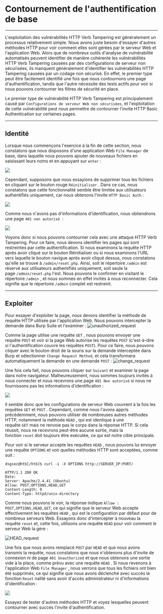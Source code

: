 Contournement de l'authentification de base
==============================

* * * * *

L'exploitation des vulnérabilités HTTP Verb Tampering est généralement un processus relativement simple. Nous avons juste besoin d'essayer d'autres méthodes HTTP pour voir comment elles sont gérées par le serveur Web et l'application Web. Alors que de nombreux outils d'analyse de vulnérabilité automatisés peuvent identifier de manière cohérente les vulnérabilités HTTP Verb Tampering causées par des configurations de serveur non sécurisées, ils manquent généralement d'identifier les vulnérabilités HTTP Tampering causées par un codage non sécurisé. En effet, le premier type peut être facilement identifié une fois que nous contournons une page d'authentification, tandis que l'autre nécessite des tests actifs pour voir si nous pouvons contourner les filtres de sécurité en place.

Le premier type de vulnérabilité HTTP Verb Tampering est principalement causé par `Configurations de serveur Web non sécurisées`, et l'exploitation de cette vulnérabilité peut nous permettre de contourner l'invite HTTP Basic Authentication sur certaines pages.

* * * * *

Identité
--------

Lorsque nous commençons l'exercice à la fin de cette section, nous constatons que nous disposons d'une application Web `File Manager` de base, dans laquelle nous pouvons ajouter de nouveaux fichiers en saisissant leurs noms et en appuyant sur `enter` :

![](https://academy.hackthebox.com/storage/modules/134/web_attacks_verb_tampering_add.jpg)

Cependant, supposons que nous essayions de supprimer tous les fichiers en cliquant sur le bouton rouge `Réinitialiser` . Dans ce cas, nous constatons que cette fonctionnalité semble être limitée aux utilisateurs authentifiés uniquement, car nous obtenons l'invite `HTTP Basic Auth` :

![](https://academy.hackthebox.com/storage/modules/134/web_attacks_verb_tampering_reset.jpg)

Comme nous n'avons pas d'informations d'identification, nous obtiendrons une page `401 non autorisé`  :

![](https://academy.hackthebox.com/storage/modules/134/web_attacks_verb_tampering_unauthorized.jpg)

Voyons donc si nous pouvons contourner cela avec une attaque HTTP Verb Tampering. Pour ce faire, nous devons identifier les pages qui sont restreintes par cette authentification. Si nous examinons la requête HTTP après avoir cliqué sur le bouton Réinitialiser ou si nous examinons l'URL vers laquelle le bouton navigue après avoir cliqué dessus, nous constatons qu'elle se trouve à `/admin/reset.php`. Ainsi, soit le répertoire `/admin` est réservé aux utilisateurs authentifiés uniquement, soit seule la page `/admin/reset.php` l'est. Nous pouvons le confirmer en visitant le répertoire `/admin` , et nous sommes en effet invités à nous reconnecter. Cela signifie que le répertoire `/admin` complet est restreint.

* * * * *

Exploiter
-------

Pour essayer d'exploiter la page, nous devons identifier la méthode de requête HTTP utilisée par l'application Web. Nous pouvons intercepter la demande dans Burp Suite et l'examiner : ![unauthorized_request](https://academy.hackthebox.com/storage/modules/134/web_attacks_verb_tampering_unauthorized_request.jpg)

Comme la page utilise une requête `GET` , nous pouvons envoyer une requête `POST` et voir si la page Web autorise les requêtes `POST` (c'est-à-dire si l'authentification couvre les requêtes `POST`). Pour ce faire, nous pouvons cliquer avec le bouton droit de la souris sur la demande interceptée dans Burp et sélectionner `Change Request Method`, et cela transformera automatiquement la demande en une demande `POST` : ![change_request](https://academy.hackthebox.com/storage/modules/134/web_attacks_verb_tampering_change_request.jpg)

Une fois cela fait, nous pouvons cliquer sur `Suivant` et examiner la page dans notre navigateur. Malheureusement, nous sommes toujours invités à nous connecter et nous recevrons une page `401 Non autorisé` si nous ne fournissons pas les informations d'identification :

![](https://academy.hackthebox.com/storage/modules/134/web_attacks_verb_tampering_reset.jpg)

Il semble donc que les configurations de serveur Web couvrent à la fois les requêtes `GET` et `POST` . Cependant, comme nous l'avons appris précédemment, nous pouvons utiliser de nombreuses autres méthodes HTTP, notamment la méthode `HEAD` , qui est identique à une requête `GET` mais ne renvoie pas le corps dans la réponse HTTP. Si cela réussit, nous ne recevrons peut-être aucune sortie, mais la fonction `reset` doit toujours être exécutée, ce qui est notre cible principale.

Pour voir si le serveur accepte les requêtes `HEAD` , nous pouvons lui envoyer une requête `OPTIONS` et voir quelles méthodes HTTP sont acceptées, comme suit :

```
dsgsec@htb[/htb]$ curl -i -X OPTIONS http://SERVER_IP:PORT/

HTTP/1.1 200 OK
Date:
Server: Apache/2.4.41 (Ubuntu)
Allow: POST,OPTIONS,HEAD,GET
Content-Length: 0
Content-Type: httpd/unix-directory

```

Comme nous pouvons le voir, la réponse indique `Allow : POST,OPTIONS,HEAD,GET`, ce qui signifie que le serveur Web accepte effectivement les requêtes `HEAD` , qui est la configuration par défaut pour de nombreux serveurs Web. Essayons donc d'intercepter à nouveau la requête `reset` et, cette fois, utilisons une requête `HEAD` pour voir comment le serveur Web la gère :

![HEAD_request](https://academy.hackthebox.com/storage/modules/134/web_attacks_verb_tampering_HEAD_request.jpg)

Une fois que nous avons remplacé `POST` par `HEAD` et que nous avons transmis la requête, nous constatons que nous n'obtenons plus d'invite de connexion ni de page `401 Unauthorized` et que nous obtenons une sortie vide à la place, comme prévu avec une requête `HEAD` . Si nous revenons à l'application Web `File Manager` , nous verrons que tous les fichiers ont bien été supprimés, ce qui signifie que nous avons déclenché avec succès la fonction `Reset` nalité sans avoir d'accès administrateur ni d'informations d'identification :

![](https://academy.hackthebox.com/storage/modules/134/web_attacks_verb_tampering_after_reset.jpg)

Essayez de tester d'autres méthodes HTTP et voyez lesquelles peuvent contourner avec succès l'invite d'authentification.
